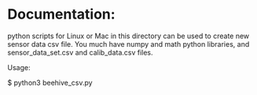 <!--
waggle_topic=IGNORE
-->

# Documentation:

 python scripts for Linux or Mac in this directory can be used to create new sensor data csv file. 
 You much have numpy and math python libraries, and sensor_data_set.csv and calib_data.csv files.
 
Usage:

$ python3 beehive_csv.py

